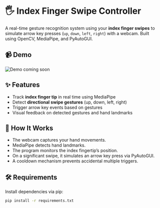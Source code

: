 # 🖐️ Index Finger Swipe Controller

A real-time gesture recognition system using your **index finger swipes** to simulate arrow key presses (`up`, `down`, `left`, `right`) with a webcam. Built using OpenCV, MediaPipe, and PyAutoGUI.

## 📹 Demo

<img src="https://img.shields.io/badge/Demo-coming%20soon-blue" alt="Demo coming soon">

## ✨ Features

- Track **index finger tip** in real time using MediaPipe
- Detect **directional swipe gestures** (up, down, left, right)
- Trigger arrow key events based on gestures
- Visual feedback on detected gestures and hand landmarks

## 🚀 How It Works

- The webcam captures your hand movements.
- MediaPipe detects hand landmarks.
- The program monitors the index fingertip’s position.
- On a significant swipe, it simulates an arrow key press via PyAutoGUI.
- A cooldown mechanism prevents accidental multiple triggers.

## 🛠️ Requirements

Install dependencies via pip:

```bash
pip install -r requirements.txt
